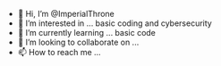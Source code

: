 - 👋 Hi, I’m @ImperialThrone
- 👀 I’m interested in ... basic coding and cybersecurity
- 🌱 I’m currently learning ... basic code
- 💞️ I’m looking to collaborate on ... 
- 📫 How to reach me ... 

<!---
ImperialThrone/ImperialThrone is a ✨ special ✨ repository because its `README.md` (this file) appears on your GitHub profile.
You can click the Preview link to take a look at your changes.
--->

